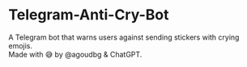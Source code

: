 # Telegram-Anti-Cry-Bot
A Telegram bot that warns users against sending stickers with crying emojis.  
Made with 😅 by @agoudbg & ChatGPT. 